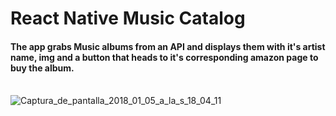 # React Native Music Catalog
<h4>The app grabs Music albums from an API and displays them with it's artist name, img and a button that heads to it's corresponding amazon page to buy the album.</h4>
<br/>
<img src="https://image.ibb.co/gr589w/Captura_de_pantalla_2018_01_05_a_la_s_18_04_11.png" alt="Captura_de_pantalla_2018_01_05_a_la_s_18_04_11" border="0">
